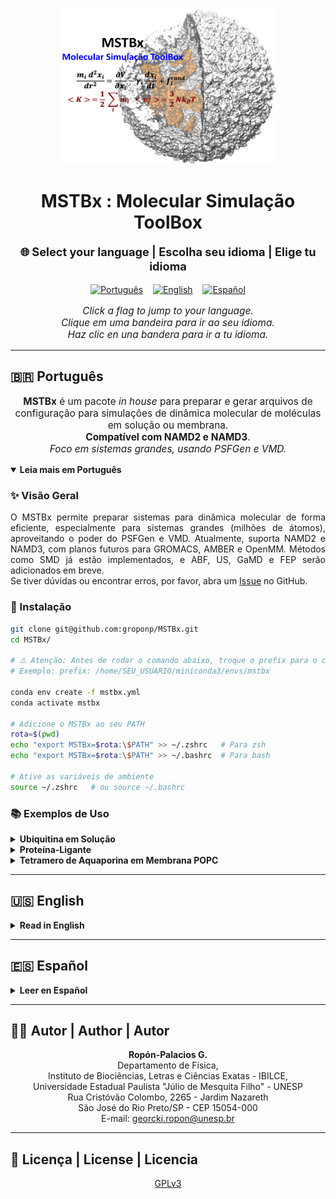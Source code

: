 <p align="center">
  <img src="logo_adjust.png" width="350" height="250" alt="MSTBx Logo">
</p>

<h1 align="center">MSTBx : Molecular Simulação ToolBox</h1>

<p align="center" style="font-size:1.3em;">
  <b>🌐 Select your language | Escolha seu idioma | Elige tu idioma</b>
</p>

<p align="center">
  <a href="#pt-br"><img src="https://cdn.jsdelivr.net/gh/hjnilsson/country-flags/svg/br.svg" width="48" title="Português"></a>
  &nbsp;&nbsp;
  <a href="#en"><img src="https://cdn.jsdelivr.net/gh/hjnilsson/country-flags/svg/us.svg" width="48" title="English"></a>
  &nbsp;&nbsp;
  <a href="#es"><img src="https://cdn.jsdelivr.net/gh/hjnilsson/country-flags/svg/es.svg" width="48" title="Español"></a>
</p>

<p align="center" style="font-size:1.1em;">
  <i>
    Click a flag to jump to your language.<br>
    Clique em uma bandeira para ir ao seu idioma.<br>
    Haz clic en una bandera para ir a tu idioma.
  </i>
</p>

---

## <a id="pt-br"></a>🇧🇷 Português

<p align="center" style="font-size:1.1em;">
  <b>MSTBx</b> é um pacote <i>in house</i> para preparar e gerar arquivos de configuração para simulações de dinâmica molecular de moléculas em solução ou membrana.<br>
  <b>Compatível com NAMD2 e NAMD3</b>.<br>
  <i>Foco em sistemas grandes, usando PSFGen e VMD.</i>
</p>

<details open>
<summary><b>Leia mais em Português</b></summary>

### ✨ Visão Geral

<p align="justify">
O MSTBx permite preparar sistemas para dinâmica molecular de forma eficiente, especialmente para sistemas grandes (milhões de átomos), aproveitando o poder do PSFGen e VMD. Atualmente, suporta NAMD2 e NAMD3, com planos futuros para GROMACS, AMBER e OpenMM. Métodos como SMD já estão implementados, e ABF, US, GaMD e FEP serão adicionados em breve.<br>
Se tiver dúvidas ou encontrar erros, por favor, abra um <a href="https://github.com/groponp/MSTBx/issues">Issue</a> no GitHub.
</p>

### 🚀 Instalação

```bash
git clone git@github.com:groponp/MSTBx.git 
cd MSTBx/ 

# ⚠️ Atenção: Antes de rodar o comando abaixo, troque o prefix para o caminho do seu conda!
# Exemplo: prefix: /home/SEU_USUARIO/miniconda3/envs/mstbx

conda env create -f mstbx.yml
conda activate mstbx

# Adicione o MSTBx ao seu PATH
rota=$(pwd)
echo "export MSTBx=$rota:\$PATH" >> ~/.zshrc   # Para zsh
echo "export MSTBx=$rota:\$PATH" >> ~/.bashrc  # Para bash

# Ative as variáveis de ambiente
source ~/.zshrc   # ou source ~/.bashrc
```

### 📚 Exemplos de Uso

<details>
<summary><b>Ubiquitina em Solução</b></summary>

1. Crie uma pasta chamada `ubiquitin` para armazenar os arquivos.
2. Use o <b>PDBReader</b> do CHARMM-GUI para gerar os arquivos PSF/PDB (tutorial <a href="https://www.charmm-gui.org/?doc=demo&id=pdb_reader&lesson=1">aqui</a>).
3. Baixe `step1_pdbreader.pdb` e `step1_pdbreader.psf` e coloque-os na pasta.
4. Monte o sistema e gere os arquivos de configuração para NAMD2/NAMD3.

<p align="justify">
O protocolo padrão inclui: NVT (2 ns, restrição em heavy atoms), NPT (5 ns, mesma restrição) e produção NPT (sem restrições). Ajuste o tempo de simulação conforme necessário.
</p>

```bash
mkdir ubiquitin 
conda activate mstbx
python $MSTBx/GenSol.py --help

# Montar o sistema
python $MSTBx/GenSol.py --psf step1_pdbreader.psf \
                        --pdb step1_pdbreader.pdb \
                        --salt 0.150 \
                        --ofile ubq

# Gerar arquivos de configuração
python $MSTBx/GenMDSolConfg.py --psf 01build/ubq.psf \
                               --pdb 01build/ubq.pdb \
                               --temperature 310 \
                               --mdtime 1
```
</details>

<details>
<summary><b>Proteína-Ligante</b></summary>

1. Gere PSF/PDB e parâmetros do ligante com o PDBReader do CHARMM-GUI (<a href="https://www.charmm-gui.org/?doc=demo&id=protein_ligand&lesson=1">tutorial</a>).
2. Baixe os arquivos e coloque-os na pasta.
3. Monte o sistema e adicione os parâmetros do ligante ao gerar os arquivos de configuração.

```bash
mkdir baat 
conda activate mstbx 
python $MSTBx/GenSol.py --help

# Montar o sistema
python $MSTBx/GenSol.py --psf step1_pdbreader.psf \
                        --pdb step1_pdbreader.pdb \
                        --salt 0.150 \
                        --ofile baat 

# Gerar arquivos de configuração (incluindo parâmetros do ligante)
python $MSTBx/GenMDSolConfg.py --psf 01build/baat.psf \
                               --pdb 01build/baat.pdb \
                               --lparm tyl.prm \
                               --temperature 310 \
                               --mdtime 1  
```
</details>

<details>
<summary><b>Tetramero de Aquaporina em Membrana POPC</b></summary>

1. Use o Membrane Builder do CHARMM-GUI (<a href="https://www.charmm-gui.org/?doc=demo&id=membrane_builder&lesson=2">tutorial</a>) para gerar o sistema.
2. Ajuste o tamanho da membrana conforme a extensão da proteína (soma dos valores de X ou Y + 30 Å).
3. Baixe os arquivos `step4_lipid.psf` e `step4_lipid.pdb`.
4. Monte o sistema e gere os arquivos de configuração.

```bash
mkdir aqp 
conda activate mstbx 
python $MSTBx/GenMemb.py --help

# Descompacte e copie os arquivos do CHARMM-GUI
tar -xvzf charmm-gui.tgz
cp charmm-gui-*/step4_lipid.psf  . 
cp charmm-gui-*/step4_lipid.pdb  . 

# Montar o sistema
python $MSTBx/GenMemb.py --psf step4_lipid.psf \
                         --pdb step4_lipid.pdb \
                         --salt 0.150 \
                         --ofile aqp

# Gerar arquivos de configuração
python $MSTBx/GenMDMembConfg.py --psf 01build/aqp.psf \
                                --pdb 01build/aqp.pdb \
                                --temperature 310 \
                                --mdtime 1
```
<p align="justify">
<b>Nota:</b> O MSTBx é muito mais eficiente que o CHARMM-GUI para sistemas grandes. Por exemplo, sistemas como a proteína spike do SARS-CoV-2 podem ser preparados em ~30 min, enquanto no CHARMM-GUI podem levar até 8 horas.
</p>
</details>

</details>

---

## <a id="en"></a>🇺🇸 English

<details>
<summary><b>Read in English</b></summary>

<p align="center" style="font-size:1.1em;">
  <b>MSTBx</b> is an <i>in-house</i> package to prepare and generate configuration files for molecular dynamics simulations of molecules in solution or membrane.<br>
  <b>Compatible with NAMD2 and NAMD3</b>.<br>
  <i>Focus on large systems, using PSFGen and VMD.</i>
</p>

### ✨ Overview

<p align="justify">
MSTBx allows you to efficiently prepare systems for molecular dynamics, especially for large systems (millions of atoms), leveraging the power of PSFGen and VMD. Currently supports NAMD2 and NAMD3, with future plans for GROMACS, AMBER, and OpenMM. Methods like SMD are already implemented, and ABF, US, GaMD, and FEP will be added soon.<br>
If you have questions or find bugs, please open an <a href="https://github.com/groponp/MSTBx/issues">Issue</a> on GitHub.
</p>

### 🚀 Installation

```bash
git clone git@github.com:groponp/MSTBx.git 
cd MSTBx/ 

# ⚠️ Attention: Before running the command below, change the prefix to your conda path!
# Example: prefix: /home/YOUR_USER/miniconda3/envs/mstbx

conda env create -f mstbx.yml
conda activate mstbx

# Add MSTBx to your PATH
rota=$(pwd)
echo "export MSTBx=$rota:\$PATH" >> ~/.zshrc   # For zsh
echo "export MSTBx=$rota:\$PATH" >> ~/.bashrc  # For bash

# Activate environment variables
source ~/.zshrc   # or source ~/.bashrc
```

### 📚 Usage Examples

<details>
<summary><b>Ubiquitin in Solution</b></summary>

1. Create a folder named `ubiquitin` to store the files.
2. Use the <b>PDBReader</b> from CHARMM-GUI to generate the PSF/PDB files (tutorial <a href="https://www.charmm-gui.org/?doc=demo&id=pdb_reader&lesson=1">here</a>).
3. Download `step1_pdbreader.pdb` and `step1_pdbreader.psf` and place them in the folder.
4. Build the system and generate the configuration files for NAMD2/NAMD3.

<p align="justify">
The default protocol includes: NVT (2 ns, restraint on heavy atoms), NPT (5 ns, same restraint), and NPT production (no restraints). Adjust the simulation time as needed.
</p>

```bash
mkdir ubiquitin 
conda activate mstbx
python $MSTBx/GenSol.py --help

# Build the system
python $MSTBx/GenSol.py --psf step1_pdbreader.psf \
                        --pdb step1_pdbreader.pdb \
                        --salt 0.150 \
                        --ofile ubq

# Generate configuration files
python $MSTBx/GenMDSolConfg.py --psf 01build/ubq.psf \
                               --pdb 01build/ubq.pdb \
                               --temperature 310 \
                               --mdtime 1
```
</details>

<details>
<summary><b>Protein-Ligand</b></summary>

1. Generate PSF/PDB and ligand parameters with the PDBReader from CHARMM-GUI (<a href="https://www.charmm-gui.org/?doc=demo&id=protein_ligand&lesson=1">tutorial</a>).
2. Download the files and place them in the folder.
3. Build the system and add the ligand parameters when generating the configuration files.

```bash
mkdir baat 
conda activate mstbx 
python $MSTBx/GenSol.py --help

# Build the system
python $MSTBx/GenSol.py --psf step1_pdbreader.psf \
                        --pdb step1_pdbreader.pdb \
                        --salt 0.150 \
                        --ofile baat 

# Generate configuration files (including ligand parameters)
python $MSTBx/GenMDSolConfg.py --psf 01build/baat.psf \
                               --pdb 01build/baat.pdb \
                               --lparm tyl.prm \
                               --temperature 310 \
                               --mdtime 1  
```
</details>

<details>
<summary><b>Aquaporin Tetramer in POPC Membrane</b></summary>

1. Use the Membrane Builder from CHARMM-GUI (<a href="https://www.charmm-gui.org/?doc=demo&id=membrane_builder&lesson=2">tutorial</a>) to generate the system.
2. Adjust the membrane size according to the protein's extension (sum of X or Y values + 30 Å).
3. Download the `step4_lipid.psf` and `step4_lipid.pdb` files.
4. Build the system and generate the configuration files.

```bash
mkdir aqp 
conda activate mstbx 
python $MSTBx/GenMemb.py --help

# Extract and copy files from CHARMM-GUI
tar -xvzf charmm-gui.tgz
cp charmm-gui-*/step4_lipid.psf  . 
cp charmm-gui-*/step4_lipid.pdb  . 

# Build the system
python $MSTBx/GenMemb.py --psf step4_lipid.psf \
                         --pdb step4_lipid.pdb \
                         --salt 0.150 \
                         --ofile aqp

# Generate configuration files
python $MSTBx/GenMDMembConfg.py --psf 01build/aqp.psf \
                                --pdb 01build/aqp.pdb \
                                --temperature 310 \
                                --mdtime 1
```
<p align="justify">
<b>Note:</b> MSTBx is much more efficient than CHARMM-GUI for large systems. For example, systems like the SARS-CoV-2 spike protein can be prepared in ~30 min with MSTBx, while in CHARMM-GUI it may take up to 8 hours.
</p>
</details>

</details>

---

## <a id="es"></a>🇪🇸 Español

<details>
<summary><b>Leer en Español</b></summary>

<p align="center" style="font-size:1.1em;">
  <b>MSTBx</b> es un paquete <i>in house</i> para preparar y generar archivos de configuración para simulaciones de dinámica molecular de moléculas em solução ou membrana.<br>
  <b>Compatible com NAMD2 y NAMD3</b>.<br>
  <i>Enfocado en sistemas grandes, usando PSFGen y VMD.</i>
</p>

### ✨ Visión Geral

<p align="justify">
MSTBx permite preparar sistemas para dinâmica molecular de forma eficiente, especialmente para sistemas grandes (milhões de átomos), aproveitando o poder de PSFGen e VMD. Atualmente suporta NAMD2 e NAMD3, com planos futuros para GROMACS, AMBER e OpenMM. Métodos como SMD já estão implementados, e ABF, US, GaMD e FEP serão adicionados em breve.<br>
Se tiver dúvidas ou encontrar erros, por favor, abra um <a href="https://github.com/groponp/MSTBx/issues">Issue</a> no GitHub.
</p>

### 🚀 Instalación

```bash
git clone git@github.com:groponp/MSTBx.git 
cd MSTBx/ 

# ⚠️ Atenção: Antes de rodar o comando abaixo, troque o prefix para o caminho do seu conda!
# Exemplo: prefix: /home/SEU_USUARIO/miniconda3/envs/mstbx

conda env create -f mstbx.yml
conda activate mstbx

# Adicione o MSTBx ao seu PATH
rota=$(pwd)
echo "export MSTBx=$rota:\$PATH" >> ~/.zshrc   # Para zsh
echo "export MSTBx=$rota:\$PATH" >> ~/.bashrc  # Para bash

# Ative as variáveis de ambiente
source ~/.zshrc   # ou source ~/.bashrc
```

### 📚 Ejemplos de Uso

<details>
<summary><b>Ubiquitina em Solução</b></summary>

1. Crea una carpeta llamada `ubiquitin` para almacenar los archivos.
2. Usa el <b>PDBReader</b> de CHARMM-GUI para generar los archivos PSF/PDB (tutorial <a href="https://www.charmm-gui.org/?doc=demo&id=pdb_reader&lesson=1">aquí</a>).
3. Descarga `step1_pdbreader.pdb` y `step1_pdbreader.psf` y colócalos en la carpeta.
4. Monta el sistema y genera los archivos de configuración para NAMD2/NAMD3.

<p align="justify">
El protocolo por defecto incluye: NVT (2 ns, restrição em átomos pesados), NPT (5 ns, mesma restrição) e produção NPT (sem restrições). Ajusta el tiempo de simulación según sea necesario.
</p>

```bash
mkdir ubiquitin 
conda activate mstbx
python $MSTBx/GenSol.py --help

# Montar el sistema
python $MSTBx/GenSol.py --psf step1_pdbreader.psf \
                        --pdb step1_pdbreader.pdb \
                        --salt 0.150 \
                        --ofile ubq

# Generar archivos de configuración
python $MSTBx/GenMDSolConfg.py --psf 01build/ubq.psf \
                               --pdb 01build/ubq.pdb \
                               --temperature 310 \
                               --mdtime 1
```
</details>

<details>
<summary><b>Proteína-Ligando</b></summary>

1. Genera los archivos PSF/PDB y los parámetros del ligando con el PDBReader de CHARMM-GUI (<a href="https://www.charmm-gui.org/?doc=demo&id=protein_ligand&lesson=1">tutorial</a>).
2. Descarga los archivos y colócalos en la carpeta.
3. Monta el sistema y añade los parámetros del ligando al generar los archivos de configuración.

```bash
mkdir baat 
conda activate mstbx 
python $MSTBx/GenSol.py --help

# Montar el sistema
python $MSTBx/GenSol.py --psf step1_pdbreader.psf \
                        --pdb step1_pdbreader.pdb \
                        --salt 0.150 \
                        --ofile baat 

# Generar archivos de configuración (incluyendo parâmetros del ligando)
python $MSTBx/GenMDSolConfg.py --psf 01build/baat.psf \
                               --pdb 01build/baat.pdb \
                               --lparm tyl.prm \
                               --temperature 310 \
                               --mdtime 1  
```
</details>

<details>
<summary><b>Tetrámero de Acuaporina em Membrana POPC</b></summary>

1. Usa el Membrane Builder de CHARMM-GUI (<a href="https://www.charmm-gui.org/?doc=demo&id=membrane_builder&lesson=2">tutorial</a>) para generar el sistema.
2. Ajusta el tamaño de la membrana según la extensión de la proteína (suma de los valores de X o Y + 30 Å).
3. Descarga los archivos `step4_lipid.psf` y `step4_lipid.pdb`.
4. Monta el sistema y genera los archivos de configuración.

```bash
mkdir aqp 
conda activate mstbx 
python $MSTBx/GenMemb.py --help

# Descomprime y copia los archivos de CHARMM-GUI
tar -xvzf charmm-gui.tgz
cp charmm-gui-*/step4_lipid.psf  . 
cp charmm-gui-*/step4_lipid.pdb  . 

# Montar el sistema
python $MSTBx/GenMemb.py --psf step4_lipid.psf \
                         --pdb step4_lipid.pdb \
                         --salt 0.150 \
                         --ofile aqp

# Generar archivos de configuración
python $MSTBx/GenMDMembConfg.py --psf 01build/aqp.psf \
                                --pdb 01build/aqp.pdb \
                                --temperature 310 \
                                --mdtime 1
```
<p align="justify">
<b>Nota:</b> MSTBx es mucho más eficiente que CHARMM-GUI para sistemas grandes. Por ejemplo, sistemas como la proteína spike del SARS-CoV-2 pueden prepararse en ~30 min, mientras que en CHARMM-GUI pueden tardar hasta 8 horas.
</p>
</details>

</details>

---

## 👨‍💻 Autor | Author | Autor

<p align="center">
<b>Ropón-Palacios G.</b><br>
Departamento de Física,<br>
Instituto de Biociências, Letras e Ciências Exatas - IBILCE,<br>
Universidade Estadual Paulista "Júlio de Mesquita Filho" - UNESP<br>
Rua Cristóvão Colombo, 2265 - Jardim Nazareth<br>
São José do Rio Preto/SP - CEP 15054-000<br>
E-mail: <a href="mailto:georcki.ropon@unesp.br">georcki.ropon@unesp.br</a>
</p>

---

## 📄 Licença | License | Licencia

<p align="center">
  <a href="https://www.gnu.org/licenses/gpl-3.0.en.html">GPLv3</a>
</p>
